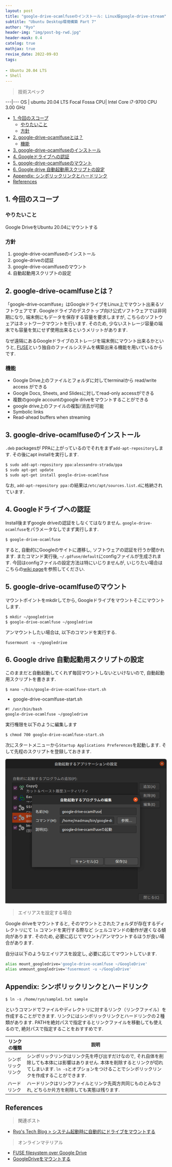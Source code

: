```yaml
---
layout: post
title: "google-drive-ocamlfuseのインストール: Linux版google-drive-stream"
subtitle: "Ubuntu Desktop環境構築 Part 7"
author: "Ryo"
header-img: "img/post-bg-rwd.jpg"
header-mask: 0.4
catelog: true
mathjax: true
revise_date: 2022-09-03
tags:

- Ubuntu 20.04 LTS
- Shell
---
```



> 技術スペック

---|---
OS | ubuntu 20.04 LTS Focal Fossa
CPU| Intel Core i7-9700 CPU 3.00 GHz


<!-- START doctoc generated TOC please keep comment here to allow auto update -->
<!-- DON'T EDIT THIS SECTION, INSTEAD RE-RUN doctoc TO UPDATE -->

- [1. 今回のスコープ](#1-%E4%BB%8A%E5%9B%9E%E3%81%AE%E3%82%B9%E3%82%B3%E3%83%BC%E3%83%97)
  - [やりたいこと](#%E3%82%84%E3%82%8A%E3%81%9F%E3%81%84%E3%81%93%E3%81%A8)
  - [方針](#%E6%96%B9%E9%87%9D)
- [2. google-drive-ocamlfuseとは？](#2-google-drive-ocamlfuse%E3%81%A8%E3%81%AF)
  - [機能](#%E6%A9%9F%E8%83%BD)
- [3. google-drive-ocamlfuseのインストール](#3-google-drive-ocamlfuse%E3%81%AE%E3%82%A4%E3%83%B3%E3%82%B9%E3%83%88%E3%83%BC%E3%83%AB)
- [4. Googleドライブへの認証](#4-google%E3%83%89%E3%83%A9%E3%82%A4%E3%83%96%E3%81%B8%E3%81%AE%E8%AA%8D%E8%A8%BC)
- [5. google-drive-ocamlfuseのマウント](#5-google-drive-ocamlfuse%E3%81%AE%E3%83%9E%E3%82%A6%E3%83%B3%E3%83%88)
- [6. Google drive 自動起動用スクリプトの設定](#6-google-drive-%E8%87%AA%E5%8B%95%E8%B5%B7%E5%8B%95%E7%94%A8%E3%82%B9%E3%82%AF%E3%83%AA%E3%83%97%E3%83%88%E3%81%AE%E8%A8%AD%E5%AE%9A)
- [Appendix: シンボリックリンクとハードリンク](#appendix-%E3%82%B7%E3%83%B3%E3%83%9C%E3%83%AA%E3%83%83%E3%82%AF%E3%83%AA%E3%83%B3%E3%82%AF%E3%81%A8%E3%83%8F%E3%83%BC%E3%83%89%E3%83%AA%E3%83%B3%E3%82%AF)
- [References](#references)

<!-- END doctoc generated TOC please keep comment here to allow auto update -->

## 1. 今回のスコープ
### やりたいこと

Google DriveをUbuntu 20.04にマウントする

### 方針

1. google-drive-ocamlfuseのインストール
2. google-driveの認証
3. google-drive-ocamlfuseのマウント
4. 自動起動用スクリプトの設定

## 2. google-drive-ocamlfuseとは？

「google-drive-ocamlfuse」はGoogleドライブをLinux上でマウント出来るソフトウェアです. Googleドライブのデスクトップ向け公式ソフトウェアでは非同期になり, 端末側にもデータを保存する容量を要求しますが, こちらのソフトウェアはネットワークマウントを行います. そのため, 少ないストレージ容量の端末でも容量を気にせず使用出来るというメリットがあります. 

なぜ遠隔にあるGoogleドライブのストレージを端末側にマウント出来るかというと, [FUSE](https://ja.wikipedia.org/wiki/Filesystem_in_Userspace)という独自のファイルシステムを構築出来る機能を用いているからです. 

### 機能

- Google Drive上のファイルとフォルダに対してterminalから read/write access ができる
- Google Docs, Sheets, and Slidesに対してread-only accessができる
- 複数のgoogle accountのgoogle driveをマウントすることができる
- google drive上のファイルの複製/消去が可能
- Symbolic links
- Read-ahead buffers when streaming

## 3. google-drive-ocamlfuseのインストール

`.deb` packagesが PPAに上がっているのでそれをまず`add-apt-repository`します. その後にapt installを実行します. 

```
$ sudo add-apt-repository ppa:alessandro-strada/ppa
$ sudo apt-get update
$ sudo apt-get install google-drive-ocamlfuse
```

なお, `add-apt-repository ppa:`の結果は`/etc/apt/sources.list.d`に格納されています. 

## 4. Googleドライブへの認証

Install後まずgoogle driveの認証をしなくてはなりません. `google-drive-ocamlfuse`をパラメータなしでまず実行します. 

```
$ google-drive-ocamlfuse
```

すると, 自動的にGoogleのサイトに遷移し, ソフトウェアの認証を行うか聞かれます. またコマンド実行後, `~/.gdfuse/default`にconfigファイルが生成されます. 今回はconfigファイルの設定方法は特にいじりませんが, いじりたい場合はこちらの[wiki page](https://github.com/astrada/google-drive-ocamlfuse/wiki/Configuration)を参照してください. 

## 5. google-drive-ocamlfuseのマウント

マウントポイントをmkdirしてから, Googleドライブをマウントそこにマウントします. 

```
$ mkdir ~/googledrive
$ google-drive-ocamlfuse ~/googledrive
```

アンマウントしたい場合は, 以下のコマンドを実行する. 

```
fusermount -u ~/googledrive
```

## 6. Google drive 自動起動用スクリプトの設定

このままだと自動起動してくれず毎回マウントしないといけないので, 自動起動用スクリプトを書きます. 

```
$ nano ~/bin/google-drive-ocamlfuse-start.sh
```

- google-drive-ocamlfuse-start.sh

```
#! /usr/bin/bash
google-drive-ocamlfuse ~/googledrive
```

実行権限を以下のように編集します

```
$ chmod 700 google-drive-ocamlfuse-start.sh 
```

次にスタートメニューから`Startup Applications Preferences`を起動します. そして先程のスクリプトを登録しておきます. 

<img src="https://raw.githubusercontent.com//ryonakimageserver/omorikaizuka//master/linux/google_drive/StartupApplicationsPreferences_20201222.png">


> エイリアスを設定する場合

Google driveをマウントすると, そのマウントとされたフォルダが存在するディレクトリにて `ls` コマンドを実行する際など
シェルコマンドの動作が遅くなる傾向があります. そのため, 必要に応じてマウント/アンマウントするほうが良い場合があります.

自分は以下のようなエイリアスを設定し, 必要に応じてマウントしています.

```zsh
alias mount_googledrive='google-drive-ocamlfuse ~/GoogleDrive'
alias unmount_googledrive='fusermount -u ~/GoogleDrive'
```

## Appendix: シンボリックリンクとハードリンク

```
$ ln -s /home/ryo/sample1.txt sample
```

というコマンドでファイルやディレクトリに対するリンク（リンクファイル）を作成することができます.
リンクにはシンボリックリンクとハードリンクの２種類があります. 
PATHを絶対パスで指定するとリンクファイルを移動しても使えるので, 絶対パスで指定することをおすすめです.

|リンクの種類|説明|
|---|---|
|シンボリックリンク|シンボリックリンクはリンク先を呼び出すだけなので, それ自体を削除しても本体には影響はありません. 本体を削除するとリンクが切れてしまいます. `ln -s`とオプションをつけることでシンボリックリンクを作成することができます.|
|ハードリンク|ハードリンクはリンクファイルとリンク先両方共同じものとみなされ, どちらか片方を削除しても実態は残ります.|

## References

> 関連ポスト

- [Ryo's Tech Blog > システム起動時に自動的にドライブをマウントする](https://ryonakagami.github.io/2022/01/28/ubuntu-external-storage-setup/)


> オンラインマテリアル

- [FUSE filesystem over Google Drive](https://github.com/astrada/google-drive-ocamlfuse)
- [GoogleDriveをマウントする](https://sites.google.com/site/memomuteki/tinylinux/googledrivewomauntosuru)